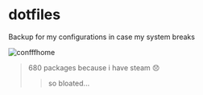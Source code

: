 # dotfiles

Backup for my configurations in case my system breaks

![confffhome](https://github.com/user-attachments/assets/b8436da7-f753-451d-b742-23fdc0479861)

> 680 packages because i have steam 😞
> > so bloated...

